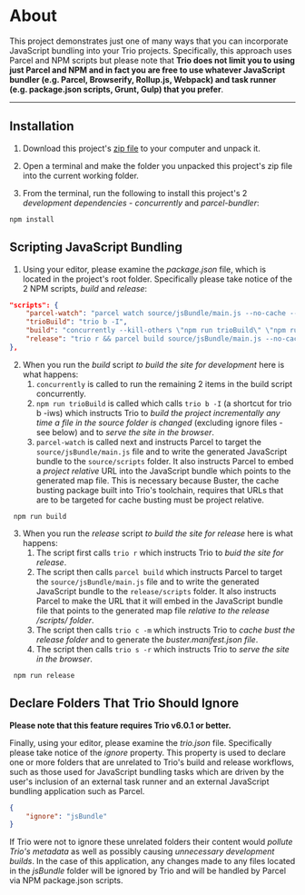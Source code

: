 # About

This project demonstrates just one of many ways that you can incorporate JavaScript bundling into your Trio projects. Specifically, this approach uses Parcel and NPM scripts but please note that __Trio does not limit you to using just Parcel and NPM and in fact you are free to use whatever JavaScript bundler (e.g. Parcel, Browserify, Rollup.js, Webpack) and task runner (e.g. package.json scripts, Grunt, Gulp) that you prefer__.

<hr>

## Installation

1. Download this project's <a href="https://github.com/4awpawz/bundlewithparcel/archive/refs/heads/master.zip">zip file</a> to your computer and unpack it.

2. Open a terminal and make the folder you unpacked this project's zip file into the current working folder.

3. From the terminal, run the following to install this project's 2 _development dependencies_ - _concurrently_ and _parcel-bundler_:

```shell
npm install
```

## Scripting JavaScript Bundling

1. Using your editor, please examine the _package.json_ file, which is located in the project's root folder. Specifically please take notice of the 2 NPM scripts, _build_ and _release_:

```json
"scripts": {
    "parcel-watch": "parcel watch source/jsBundle/main.js --no-cache --out-dir source/scripts --public-url /scripts/",
    "trioBuild": "trio b -I",
    "build": "concurrently --kill-others \"npm run trioBuild\" \"npm run parcel-watch\"",
    "release": "trio r && parcel build source/jsBundle/main.js --no-cache --out-dir release/scripts --public-url /scripts/ && trio c -m && trio s -r"
},
```

2. When you run the *build* script *to build the site for development* here is what happens:
    1. `concurrently` is called to run the remaining 2 items in the build script concurrently.
    1. `npm run trioBuild` is called which calls `trio b -I` (a shortcut for trio b -iws) which instructs Trio to *build the project incrementally any time a file in the source folder is changed* (excluding ignore files - see below) and to *serve the site in the browser*.
    1. `parcel-watch` is called next and instructs Parcel to target the `source/jsBundle/main.js` file and to write the generated JavaScript bundle to the `source/scripts` folder. It also instructs Parcel to embed a *project relative* URL into the JavaScript bundle which points to the generated map file. This is necessary because Buster, the cache busting package built into Trio's toolchain, requires that URLs that are to be targeted for cache busting must be project relative.

```shell
 npm run build
```

3. When you run the *release* script *to build the site for release* here is what happens:
    1. The script first calls `trio r` which instructs Trio to *buid the site for release*.
    1. The script then calls `parcel build` which instructs Parcel to target the `source/jsBundle/main.js` file and to write the generated JavaScript bundle to the `release/scripts` folder. It also instructs Parcel to make the URL that it will embed in the JavaScript bundle file that points to the generated map file *relative to the release /scripts/ folder*.
    1. The script then calls `trio c -m` which instructs Trio to *cache bust the release folder* and to generate the *buster.manifest.json file*.
    1. The script then calls `trio s -r` which instructs Trio to *serve the site in the browser*.

```shell
 npm run release
```

## Declare Folders That Trio Should Ignore

__Please note that this feature requires Trio v6.0.1 or better.__

Finally, using your editor, please examine the _trio.json_ file. Specifically please take notice of the _ignore_ property. This property is used to declare one or more folders that are unrelated to Trio's build and release workflows, such as those used for JavaScript bundling tasks which are driven by the user's inclusion of an external task runner and an external JavaScript bundling application such as Parcel.

```json
{
    "ignore": "jsBundle"
}
```

If Trio were not to ignore these unrelated folders their content would _pollute Trio's metadata_ as well as possibly causing _unnecessary development builds_. In the case of this application, any changes made to any files located in the _jsBundle_ folder will be ignored by Trio and will be handled by Parcel via NPM package.json scripts.
